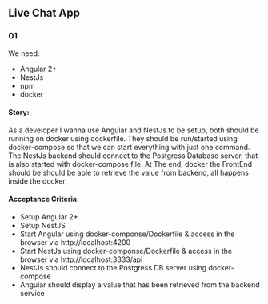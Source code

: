 ## Live Chat App

### 01
We need:
  - Angular 2+
  - NestJs
  - npm
  - docker

#### Story:
As a developer I wanna use Angular and NestJs to be setup, both should be running on docker using dockerfile.
They should be run/started using docker-compose so that we can start everything with just one command.
The NestJs backend should connect to the Postgress Database server, that is also started with docker-compose file.
At The end, docker the FrontEnd should be should be able to retrieve the value from backend, all happens inside the docker.

#### Acceptance Criteria:
- Setup Angular 2+
- Setup NestJS
- Start Angular using docker-componse/Dockerfile & access in the browser via http://localhost:4200
- Start NestJs using docker-componse/Dockerfile & access in the browser via http://localhost:3333/api
- NestJs should connect to the Postgress DB server using docker-compose
- Angular should display a value that has been retrieved from the backend service
